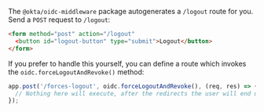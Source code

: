 The `@okta/oidc-middleware` package autogenerates a `/logout` route for you.  Send a `POST` request to `/logout`:

```html
<form method="post" action="/logout"
  <button id="logout-button" type="submit">Logout</button>
</form>
```

If you prefer to handle this yourself, you can define a route which invokes the `oidc.forceLogoutAndRevoke()` method:

```js
app.post('/forces-logout', oidc.forceLogoutAndRevoke(), (req, res) => {
  // Nothing here will execute, after the redirects the user will end up wherever the `routes.logoutCallback.afterCallback` specifies (default `/`)
});
```
